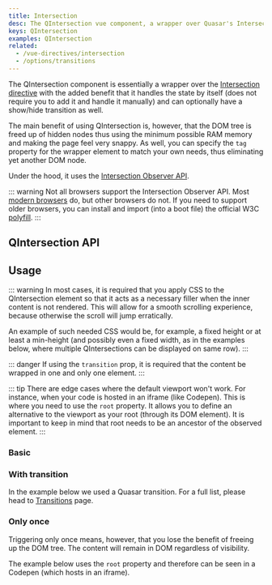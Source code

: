 ```yaml
---
title: Intersection
desc: The QIntersection vue component, a wrapper over Quasar's Intersection directive.
keys: QIntersection
examples: QIntersection
related:
  - /vue-directives/intersection
  - /options/transitions
---
```


The QIntersection component is essentially a wrapper over the [Intersection directive](/vue-directives/intersection) with the added benefit that it handles the state by itself (does not require you to add it and handle it manually) and can optionally have a show/hide transition as well.

The main benefit of using QIntersection is, however, that the DOM tree is freed up of hidden nodes thus using the minimum possible RAM memory and making the page feel very snappy. As well, you can specify the `tag` property for the wrapper element to match your own needs, thus eliminating yet another DOM node.

Under the hood, it uses the [Intersection Observer API](https://developer.mozilla.org/en-US/docs/Web/API/Intersection_Observer_API).

::: warning
Not all browsers support the Intersection Observer API. Most [modern browsers](https://caniuse.com/#search=intersection) do, but other browsers do not. If you need to support older browsers, you can install and import (into a boot file) the official W3C [polyfill](https://github.com/w3c/IntersectionObserver).
:::

## QIntersection API

<doc-api file="QIntersection" />

## Usage

::: warning
In most cases, it is required that you apply CSS to the QIntersection element so that it acts as a necessary filler when the inner content is not rendered. This will allow for a smooth scrolling experience, because otherwise the scroll will jump erratically.

An example of such needed CSS would be, for example, a fixed height or at least a min-height (and possibly even a fixed width, as in the examples below, where multiple QIntersections can be displayed on same row).
:::

::: danger
If using the `transition` prop, it is required that the content be wrapped in one and only one element.
:::

::: tip
There are edge cases where the default viewport won't work. For instance, when your code is hosted in an iframe (like Codepen). This is where you need to use the `root` property. It allows you to define an alternative to the viewport as your root (through its DOM element). It is important to keep in mind that root needs to be an ancestor of the observed element.
:::

### Basic

<doc-example title="Basic" file="Basic" scrollable no-edit />

### With transition

In the example below we used a Quasar transition. For a full list, please head to [Transitions](/options/transitions) page.

<doc-example title="With transition" file="Transition" scrollable no-edit />

<doc-example title="A list with transition" file="List" scrollable no-edit />

### Only once

Triggering only once means, however, that you lose the benefit of freeing up the DOM tree. The content will remain in DOM regardless of visibility.

<doc-example title="Triggering only once" file="Once" scrollable no-edit />

The example below uses the `root` property and therefore can be seen in a Codepen (which hosts in an iframe).

<doc-example title="Root viewport" file="Root" scrollable />
